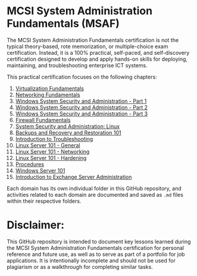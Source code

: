 # MCSI System Administration Fundamentals (MSAF)
The MCSI System Administration Fundamentals certification is not the typical theory-based, rote memorization, or multiple-choice exam certification. Instead, it is a 100% practical, self-paced, and self-discovery certification designed to develop and apply hands-on skills for deploying, maintaining, and troubleshooting enterprise ICT systems.

This practical certification focuses on the following chapters:

1. [Virtualization Fundamentals](https://github.com/aaronamran/MSAF-System-Administration-Fundamentals/blob/main/Virtualization%20Fundamentals/CONTENTS-Virtualization-Fundamentals.md)
2. [Networking Fundamentals](https://github.com/aaronamran/MSAF-System-Administration-Fundamentals/blob/main/Networking%20Fundamentals/CONTENTS-Networking-Fundamentals.md)
3. [Windows System Security and Administration - Part 1](https://github.com/aaronamran/MSAF-System-Administration-Fundamentals/blob/main/Windows%20System%20Security%20and%20Administration%20-%20Part%201/CONTENTS-Windows-System-Part1.md)
4. [Windows System Security and Administration - Part 2](https://github.com/aaronamran/MSAF-System-Administration-Fundamentals/blob/main/Windows%20System%20Security%20and%20Administration%20-%20Part%202/CONTENTS-Windows-System-Part2.md)
5. [Windows System Security and Administration - Part 3](https://github.com/aaronamran/MSAF-System-Administration-Fundamentals/blob/main/Windows%20System%20Security%20and%20Administration%20-%20Part%203/CONTENTS-Windows-System-Part3.md)
6. [Firewall Fundamentals](https://github.com/aaronamran/MSAF-System-Administration-Fundamentals/blob/main/Firewall%20Fundamentals/CONTENTS-Firewall-Fundamentals.md)
7. [System Security and Administration: Linux](https://github.com/aaronamran/MSAF-System-Administration-Fundamentals/blob/main/System%20Security%20and%20Administration%3A%20Linux/CONTENTS-Linux-System.md)
8. [Backups and Recovery and Restoration 101](https://github.com/aaronamran/MSAF-System-Administration-Fundamentals/blob/main/Backups%20and%20Recovery%20and%20Restoration%20101/CONTENTS-Backup-Recovery-Restoration.md)
9. [Introduction to Troubleshooting](https://github.com/aaronamran/MSAF-System-Administration-Fundamentals/blob/main/Introduction%20to%20Troubleshooting/CONTENTS-Troubleshooting.md)
10. [Linux Server 101 - General](https://github.com/aaronamran/MSAF-System-Administration-Fundamentals/blob/main/Linux%20Server%20101%20-%20General/CONTENTS-Linux-General.md)
11. [Linux Server 101 - Networking](https://github.com/aaronamran/MSAF-System-Administration-Fundamentals/blob/main/Linux%20Server%20101%20-%20Networking/CONTENTS-Linux-Networking.md)
12. [Linux Server 101 - Hardening](https://github.com/aaronamran/MSAF-System-Administration-Fundamentals/blob/main/Linux%20Server%20101%20-%20Hardening/CONTENTS-Linux-Hardening.md)
13. [Procedures](https://github.com/aaronamran/MSAF-System-Administration-Fundamentals/blob/main/Procedures/create-standard-operating-procedure.md)
14. [Windows Server 101](https://github.com/aaronamran/MSAF-System-Administration-Fundamentals/blob/main/Windows%20Server%20101/CONTENTS-Windows-Server.md)
15. [Introduction to Exchange Server Administration](https://github.com/aaronamran/MSAF-System-Administration-Fundamentals/blob/main/Introduction%20to%20Exchange%20Server%20Administration/CONTENTS-Exchange-Server-Administration.md)

Each domain has its own individual folder in this GitHub repository, and activities related to each domain are documented and saved as `.md` files within their respective folders.

# Disclaimer:
This GitHub repository is intended to document key lessons learned during the MCSI System Administration Fundamentals certification for personal reference and future use, as well as to serve as part of a portfolio for job applications. It is intentionally incomplete and should not be used for plagiarism or as a walkthrough for completing similar tasks.


